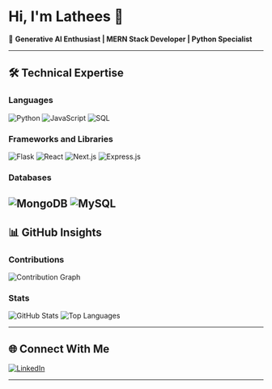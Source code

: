 # Hi, I'm Lathees 👋  
🚀 **Generative AI Enthusiast | MERN Stack Developer | Python Specialist**  

---

## 🛠️ **Technical Expertise**  

### **Languages**  
![Python](https://img.shields.io/badge/Python-3776AB?style=for-the-badge&logo=python&logoColor=white) ![JavaScript](https://img.shields.io/badge/JavaScript-F7DF1E?style=for-the-badge&logo=javascript&logoColor=black) ![SQL](https://img.shields.io/badge/SQL-003B57?style=for-the-badge&logo=postgresql&logoColor=white)

### **Frameworks and Libraries**  
![Flask](https://img.shields.io/badge/Flask-000000?style=for-the-badge&logo=flask&logoColor=white) ![React](https://img.shields.io/badge/React-61DAFB?style=for-the-badge&logo=react&logoColor=black) ![Next.js](https://img.shields.io/badge/Next.js-000000?style=for-the-badge&logo=next.js&logoColor=white) ![Express.js](https://img.shields.io/badge/Express.js-404D59?style=for-the-badge&logo=express&logoColor=white)

### **Databases**  
![MongoDB](https://img.shields.io/badge/MongoDB-4DB33D?style=for-the-badge&logo=mongodb&logoColor=white) ![MySQL](https://img.shields.io/badge/MySQL-4479A1?style=for-the-badge&logo=mysql&logoColor=white) 
---

## 📊 **GitHub Insights**  
### Contributions  
![Contribution Graph](https://activity-graph.herokuapp.com/graph?username=lathees-dev&theme=github)  

### Stats  
![GitHub Stats](https://github-readme-stats.vercel.app/api?username=lathees-dev&show_icons=true&theme=dark)  ![Top Languages](https://github-readme-stats.vercel.app/api/top-langs/?username=lathees-dev&layout=compact&theme=dark)  

---

## 🌐 **Connect With Me**  
[![LinkedIn](https://img.shields.io/badge/LinkedIn-0077B5?style=for-the-badge&logo=linkedin&logoColor=white)](https://linkedin.com/in/yourprofile)  

---
